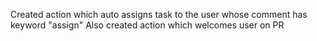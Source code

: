 Created action which auto assigns task to the user whose comment has keyword "assign"
Also created action which welcomes user on PR